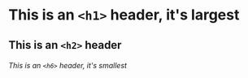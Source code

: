 # This is an `<h1>` header, it's largest

## This is an `<h2>` header

###### This is an `<h6>` header, it's smallest
